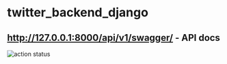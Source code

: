 # twitter_backend_django
## http://127.0.0.1:8000/api/v1/swagger/ - API docs
![action status](https://github.com/Aizzzen/twitter_backend_django/actions/workflows/github-actions.yml/badge.svg)
